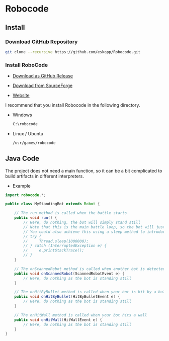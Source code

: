 # Robocode

## Install 
### Download GitHub Repository

```bash
git clone --recursive https://github.com/eskopp/Robocode.git
```

### Install RoboCode
- [Download as GitHub Release](https://github.com/robo-code/robocode/releases)

- [Download from SourceForge](https://robocode.sourceforge.io/download)

- [Website](https://robocode.sourceforge.io/)

I recommend that you install Robocode in the following directory.

- Windows
    ```cmd
    C:\robocode
    ```
- Linux / Ubuntu
    ```bash
    /usr/games/robocode
    ```


## Java Code
The project does not need a main function, so it can be a bit complicated to build artifacts in different interpreters.

- Example
```java
import robocode.*;

public class MyStandingBot extends Robot {

    // The run method is called when the battle starts
    public void run() {
        // Here, do nothing, the bot will simply stand still
        // Note that this is the main battle loop, so the bot will just pause here.
        // You could also achieve this using a sleep method to introduce a delay:
        // try {
        //     Thread.sleep(1000000);
        // } catch (InterruptedException e) {
        //     e.printStackTrace();
        // }
    }

    // The onScannedRobot method is called when another bot is detected
    public void onScannedRobot(ScannedRobotEvent e) {
        // Here, do nothing as the bot is standing still
    }

    // The onHitByBullet method is called when your bot is hit by a bullet
    public void onHitByBullet(HitByBulletEvent e) {
        // Here, do nothing as the bot is standing still
    }

    // The onHitWall method is called when your bot hits a wall
    public void onHitWall(HitWallEvent e) {
        // Here, do nothing as the bot is standing still
    }
}

```

